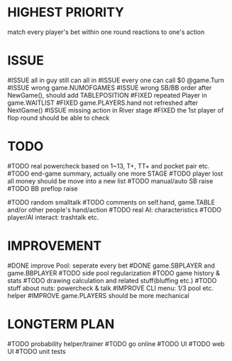 # HIGHEST PRIORITY
match every player's bet within one round
reactions to one's action

# ISSUE
#ISSUE all in guy still can all in
#ISSUE every one can call $0 @game.Turn
#ISSUE wrong game.NUMOFGAMES
#ISSUE wrong SB/BB order after NewGame(), should add TABLEPOSITION
#FIXED repeated Player in game.WAITLIST
#FIXED game.PLAYERS.hand not refreshed after NextGame()
#ISSUE missing action in River stage
#FIXED the 1st player of flop round should be able to check

# TODO
#TODO real powercheck based on 1~13, T+, TT+ and pocket pair etc.
#TODO end-game summary, actually one more STAGE
#TODO player lost all money should be move into a new list
#TODO manual/auto SB raise
#TODO BB preflop raise

#TODO random smalltalk
#TODO comments on self.hand, game.TABLE and/or other people's hand/action
#TODO real AI: characteristics
#TODO player/AI interact: trashtalk etc.

# IMPROVEMENT
#DONE improve Pool: seperate every bet
#DONE game.SBPLAYER and game.BBPLAYER
#TODO side pool regularization
#TODO game history & stats
#TODO drawing calculation and related stuff(bluffing etc.)
#TODO stuff about nuts: powercheck & talk
#IMPROVE CLI menu: 1/3 pool etc. helper
#IMPROVE game.PLAYERS should be more mechanical

# LONGTERM PLAN
#TODO probability helper/trainer
#TODO go online
#TODO UI
#TODO web UI
#TODO unit tests